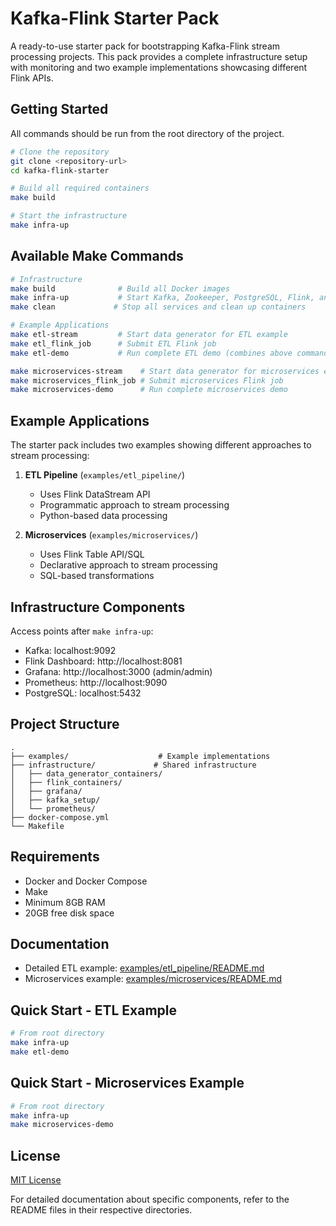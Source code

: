 # Kafka-Flink Starter Pack

A ready-to-use starter pack for bootstrapping Kafka-Flink stream processing projects. This pack provides a complete infrastructure setup with monitoring and two example implementations showcasing different Flink APIs.

## Getting Started

All commands should be run from the root directory of the project.

```bash
# Clone the repository
git clone <repository-url>
cd kafka-flink-starter

# Build all required containers
make build

# Start the infrastructure
make infra-up
```

## Available Make Commands

```bash
# Infrastructure
make build              # Build all Docker images
make infra-up           # Start Kafka, Zookeeper, PostgreSQL, Flink, and monitoring
make clean             # Stop all services and clean up containers

# Example Applications
make etl-stream         # Start data generator for ETL example
make etl_flink_job      # Submit ETL Flink job
make etl-demo           # Run complete ETL demo (combines above commands)

make microservices-stream    # Start data generator for microservices example
make microservices_flink_job # Submit microservices Flink job
make microservices-demo      # Run complete microservices demo
```

## Example Applications

The starter pack includes two examples showing different approaches to stream processing:

1. **ETL Pipeline** (`examples/etl_pipeline/`)
   - Uses Flink DataStream API
   - Programmatic approach to stream processing
   - Python-based data processing

2. **Microservices** (`examples/microservices/`)
   - Uses Flink Table API/SQL
   - Declarative approach to stream processing
   - SQL-based transformations

## Infrastructure Components

Access points after `make infra-up`:
- Kafka: localhost:9092
- Flink Dashboard: http://localhost:8081
- Grafana: http://localhost:3000 (admin/admin)
- Prometheus: http://localhost:9090
- PostgreSQL: localhost:5432

## Project Structure
```
.
├── examples/                    # Example implementations
├── infrastructure/             # Shared infrastructure
│   ├── data_generator_containers/
│   ├── flink_containers/
│   ├── grafana/
│   ├── kafka_setup/
│   └── prometheus/
├── docker-compose.yml
└── Makefile
```

## Requirements
- Docker and Docker Compose
- Make
- Minimum 8GB RAM
- 20GB free disk space

## Documentation

- Detailed ETL example: [examples/etl_pipeline/README.md](examples/etl_pipeline/README.md)
- Microservices example: [examples/microservices/README.md](examples/microservices/README.md)

## Quick Start - ETL Example

```bash
# From root directory
make infra-up
make etl-demo
```

## Quick Start - Microservices Example

```bash
# From root directory
make infra-up
make microservices-demo
```

## License

[MIT License](LICENSE)

For detailed documentation about specific components, refer to the README files in their respective directories.